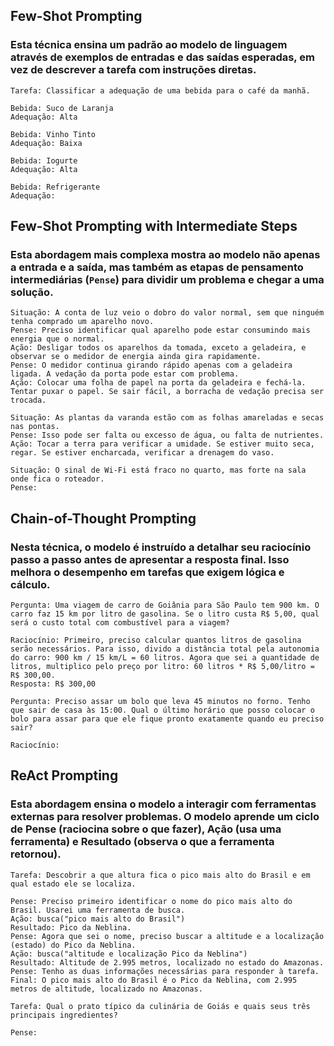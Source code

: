 ## Few-Shot Prompting
### Esta técnica ensina um padrão ao modelo de linguagem através de exemplos de entradas e das saídas esperadas, em vez de descrever a tarefa com instruções diretas.

    Tarefa: Classificar a adequação de uma bebida para o café da manhã.
    
    Bebida: Suco de Laranja
    Adequação: Alta
    
    Bebida: Vinho Tinto
    Adequação: Baixa
    
    Bebida: Iogurte
    Adequação: Alta
    
    Bebida: Refrigerante
    Adequação:

## Few-Shot Prompting with Intermediate Steps
### Esta abordagem mais complexa mostra ao modelo não apenas a entrada e a saída, mas também as etapas de pensamento intermediárias (`Pense`) para dividir um problema e chegar a uma solução.

    Situação: A conta de luz veio o dobro do valor normal, sem que ninguém tenha comprado um aparelho novo.
    Pense: Preciso identificar qual aparelho pode estar consumindo mais energia que o normal.
    Ação: Desligar todos os aparelhos da tomada, exceto a geladeira, e observar se o medidor de energia ainda gira rapidamente.
    Pense: O medidor continua girando rápido apenas com a geladeira ligada. A vedação da porta pode estar com problema.
    Ação: Colocar uma folha de papel na porta da geladeira e fechá-la. Tentar puxar o papel. Se sair fácil, a borracha de vedação precisa ser trocada.
    
    Situação: As plantas da varanda estão com as folhas amareladas e secas nas pontas.
    Pense: Isso pode ser falta ou excesso de água, ou falta de nutrientes.
    Ação: Tocar a terra para verificar a umidade. Se estiver muito seca, regar. Se estiver encharcada, verificar a drenagem do vaso.
    
    Situação: O sinal de Wi-Fi está fraco no quarto, mas forte na sala onde fica o roteador.
    Pense:

## Chain-of-Thought Prompting
### Nesta técnica, o modelo é instruído a detalhar seu raciocínio passo a passo antes de apresentar a resposta final. Isso melhora o desempenho em tarefas que exigem lógica e cálculo.
    Pergunta: Uma viagem de carro de Goiânia para São Paulo tem 900 km. O carro faz 15 km por litro de gasolina. Se o litro custa R$ 5,00, qual será o custo total com combustível para a viagem?
    
    Raciocínio: Primeiro, preciso calcular quantos litros de gasolina serão necessários. Para isso, divido a distância total pela autonomia do carro: 900 km / 15 km/L = 60 litros. Agora que sei a quantidade de litros, multiplico pelo preço por litro: 60 litros * R$ 5,00/litro = R$ 300,00.
    Resposta: R$ 300,00
    
    Pergunta: Preciso assar um bolo que leva 45 minutos no forno. Tenho que sair de casa às 15:00. Qual o último horário que posso colocar o bolo para assar para que ele fique pronto exatamente quando eu preciso sair?
    
    Raciocínio:

## ReAct Prompting
### Esta abordagem ensina o modelo a interagir com ferramentas externas para resolver problemas. O modelo aprende um ciclo de Pense (raciocina sobre o que fazer), Ação (usa uma ferramenta) e Resultado (observa o que a ferramenta retornou).

    Tarefa: Descobrir a que altura fica o pico mais alto do Brasil e em qual estado ele se localiza.
    
    Pense: Preciso primeiro identificar o nome do pico mais alto do Brasil. Usarei uma ferramenta de busca.
    Ação: busca("pico mais alto do Brasil")
    Resultado: Pico da Neblina.
    Pense: Agora que sei o nome, preciso buscar a altitude e a localização (estado) do Pico da Neblina.
    Ação: busca("altitude e localização Pico da Neblina")
    Resultado: Altitude de 2.995 metros, localizado no estado do Amazonas.
    Pense: Tenho as duas informações necessárias para responder à tarefa.
    Final: O pico mais alto do Brasil é o Pico da Neblina, com 2.995 metros de altitude, localizado no Amazonas.
    
    Tarefa: Qual o prato típico da culinária de Goiás e quais seus três principais ingredientes?
    
    Pense:
